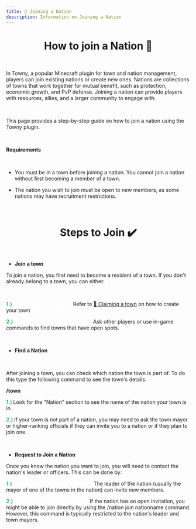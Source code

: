 ```yaml
---
title: 🏴 Joining a Nation
description: Information on Joining a Nation
---
```


<center><h1><b></b>How to join a Nation 🏰</b></h1></center>

<br>

In Towny, a popular Minecraft plugin for town and nation management, players can join existing nations or create new ones. Nations are collections of towns that work together for mutual benefit, such as protection, economic growth, and PvP defense. Joining a nation can provide players with resources, allies, and a larger community to engage with.

<br>

This page provides a step-by-step guide on how to join a nation using the Towny plugin.

<br>

**Requirements**

<br>

- You must be in a town before joining a nation. You cannot join a nation without first becoming a member of a town.


- The nation you wish to join must be open to new members, as some nations may have recruitment restrictions.

<br>

<center><h1><b></b>Steps to Join ✔️</b></h1></center>

<br>

- **Join a town**


To join a nation, you first need to become a resident of a town. If you don't already belong to a town, you can either:

<br>

<span style="color:#22c55e;"><b>1.) </b></span> <span style="color:#FFFFFF"><b>Create your own town -</b></span> Refer to [🚩  Claiming a town](https://buildandbarter.net/wiki/towny/town-creation#step-1-creating-the-town-%EF%B8%8F) on how to create your town


<span style="color:#22c55e;"><b>2.) </b></span> <span style="color:#FFFFFF"><b>Find and join an existing town -</b></span> Ask other players or use in-game commands to find towns that have open spots.

<br>

- **Find a Nation**

<br>

After joining a town, you can check which nation the town is part of. To do this type the following command to see the town's details:


**/town**

<span style="color:#22c55e;"><b>1.) </b></span>Look for the "Nation" section to see the name of the nation your town is in.

<span style="color:#22c55e;"><b>2.) </b></span>If your town is not part of a nation, you may need to ask the town mayor or higher-ranking officials if they can invite you to a nation or if they plan to join one.

<br>

- **Request to Join a Nation**

Once you know the nation you want to join, you will need to contact the nation's leader or officers. This can be done by:


<span style="color:#22c55e;"><b>1.) </b></span> <span style="color:#FFFFFF"><b>Messaging the nation's leader -</b></span> The leader of the nation (usually the mayor of one of the towns in the nation) can invite new members.

<span style="color:#22c55e;"><b>2.) </b></span> <span style="color:#FFFFFF"><b>Using the Towny commands -</b></span> If the nation has an open invitation, you might be able to join directly by using the /nation join nationname command. However, this command is typically restricted to the nation's leader and town mayors.



